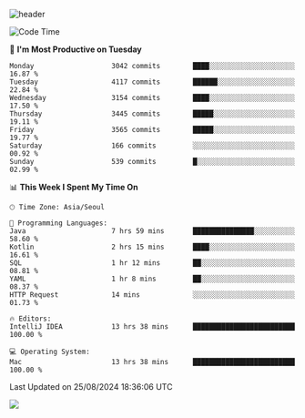 ![header](https://capsule-render.vercel.app/api?type=Egg&color=timeAuto&height=300&section=header&text=PoPo&fontSize=90&animation=fadeIn)

  <!--START_SECTION:waka-->
![Code Time](http://img.shields.io/badge/Code%20Time-1%2C871%20hrs%2056%20mins-blue)

📅 **I'm Most Productive on Tuesday** 

```text
Monday                   3042 commits        ████░░░░░░░░░░░░░░░░░░░░░   16.87 % 
Tuesday                  4117 commits        ██████░░░░░░░░░░░░░░░░░░░   22.84 % 
Wednesday                3154 commits        ████░░░░░░░░░░░░░░░░░░░░░   17.50 % 
Thursday                 3445 commits        █████░░░░░░░░░░░░░░░░░░░░   19.11 % 
Friday                   3565 commits        █████░░░░░░░░░░░░░░░░░░░░   19.77 % 
Saturday                 166 commits         ░░░░░░░░░░░░░░░░░░░░░░░░░   00.92 % 
Sunday                   539 commits         █░░░░░░░░░░░░░░░░░░░░░░░░   02.99 % 
```


📊 **This Week I Spent My Time On** 

```text
🕑︎ Time Zone: Asia/Seoul

💬 Programming Languages: 
Java                     7 hrs 59 mins       ███████████████░░░░░░░░░░   58.60 % 
Kotlin                   2 hrs 15 mins       ████░░░░░░░░░░░░░░░░░░░░░   16.61 % 
SQL                      1 hr 12 mins        ██░░░░░░░░░░░░░░░░░░░░░░░   08.81 % 
YAML                     1 hr 8 mins         ██░░░░░░░░░░░░░░░░░░░░░░░   08.37 % 
HTTP Request             14 mins             ░░░░░░░░░░░░░░░░░░░░░░░░░   01.73 % 

🔥 Editors: 
IntelliJ IDEA            13 hrs 38 mins      █████████████████████████   100.00 % 

💻 Operating System: 
Mac                      13 hrs 38 mins      █████████████████████████   100.00 % 
```


 Last Updated on 25/08/2024 18:36:06 UTC
<!--END_SECTION:waka-->



<img src="https://capsule-render.vercel.app/api?type=Egg&color=timeAuto&height=300&section=footer&text=PoPo&fontSize=90&animation=fadeIn&reversal=true" />
